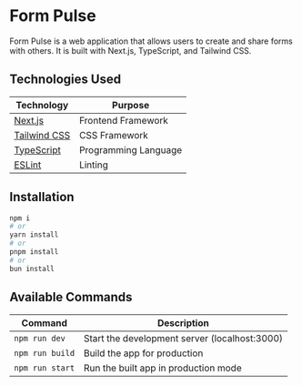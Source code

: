# Form Pulse

Form Pulse is a web application that allows users to create and share forms with others. It is built with Next.js, TypeScript, and Tailwind CSS.

## Technologies Used

| Technology                                    | Purpose              |
| --------------------------------------------- | -------------------- |
| [Next.js](https://nextjs.org/)                | Frontend Framework   |
| [Tailwind CSS](https://tailwindcss.com/)      | CSS Framework        |
| [TypeScript](https://www.typescriptlang.org/) | Programming Language |
| [ESLint](https://eslint.org/)                 | Linting              |

## Installation

```bash
npm i
# or
yarn install
# or
pnpm install
# or
bun install
```

## Available Commands

| Command         | Description                                   |
| --------------- | --------------------------------------------- |
| `npm run dev`   | Start the development server (localhost:3000) |
| `npm run build` | Build the app for production                  |
| `npm run start` | Run the built app in production mode          |
